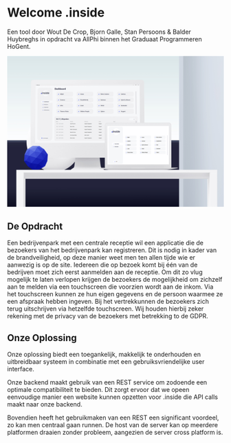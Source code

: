 # **Welcome .inside**
Een tool door Wout De Crop, Bjorn Galle, Stan Persoons & Balder Huybreghs in opdracht va AllPhi
binnen het Graduaat Programmeren HoGent.

![Preview](images/inside.jpg)

## De Opdracht
Een bedrijvenpark met een centrale receptie wil een applicatie die de bezoekers van het bedrijvenpark kan registreren. Dit is nodig in kader van de brandveiligheid, op deze manier weet men ten allen tijde wie er aanwezig is op de site. Iedereen die op bezoek komt bij één van de bedrijven moet zich eerst aanmelden aan de receptie. Om dit zo vlug mogelijk te laten verlopen krijgen de bezoekers de mogelijkheid om zichzelf aan te melden via een touchscreen die voorzien wordt aan de inkom. Via het touchscreen kunnen ze hun eigen gegevens en de persoon waarmee ze een afspraak hebben ingeven. Bij het vertrekkunnen de bezoekers zich terug uitschrijven via hetzelfde touchscreen. Wij houden hierbij zeker rekening met de privacy van de bezoekers met betrekking to de GDPR.

## Onze Oplossing
Onze oplossing biedt een toegankelijk, makkelijk te onderhouden en uitbreidbaar systeem in combinatie met een gebruiksvriendelijke user interface.

Onze backend maakt gebruik van een REST service om zodoende een optimale compatibiliteit te bieden. Dit zorgt ervoor dat we opeen eenvoudige manier een website kunnen opzetten voor .inside die API calls maakt naar onze backend.

Bovendien heeft het gebruikmaken van een REST een significant voordeel, zo kan men centraal gaan runnen. 
De host van de server kan op meerdere platformen draaien zonder probleem, aangezien de server cross platform is.
